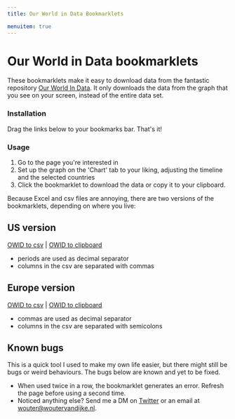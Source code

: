 ```yaml
---
title: Our World in Data Bookmarklets

menuitem: true
---
```


# Our World in Data bookmarklets

These bookmarklets make it easy to download data from the fantastic repository [Our World In Data](http://www.ourworldindata.org). It only downloads the data from the graph that you see on your screen, instead of the entire data set.

### Installation
Drag the links below to your bookmarks bar. That's it!

### Usage
1. Go to the page you're interested in
2. Set up the graph on the 'Chart' tab to your liking, adjusting the timeline and the selected countries
3. Click the bookmarklet to download the data or copy it to your clipboard.

Because Excel and csv files are annoying, there are two versions of the bookmarklets, depending on where you live:
## US version
<a href="javascript:(function()%7Bfunction%20getOwidData()%7BfilteredCountry%20%3D%20grapher.mappableData.filter((obj)%20%3D%3E%20Object.values(grapher.selection.selectedEntityNames).indexOf(obj.entityName)%20%3E%20-1)%3BfilteredTime%20%3D%20filteredCountry.filter((obj)%20%3D%3E%20obj.time%20%3E%3D%20grapher.minTime%20%26%26%20obj.time%20%3C%3D%20grapher.maxTime)%3BfilteredTime.forEach(x%20%3D%3E%20x.time%20%3D%20grapher.formatTime(x.time))%3Breturn%20filteredTime%3B%7Dvar%20owidData%20%3D%20getOwidData()%3Bfunction%20jsonToCsv(json)%20%7Bvar%20fields%20%3D%20Object.keys(json%5B0%5D)%3Bvar%20replacer%20%3D%20function(key%2C%20value)%20%7B%20return%20value%20%3D%3D%3D%20null%20%3F%20''%20%3A%20value%20%7D%20%3Bvar%20csv%20%3D%20json.map(function(row)%7Breturn%20fields.map(function(fieldName)%7Breturn%20JSON.stringify(row%5BfieldName%5D%2C%20replacer)%3B%7D).join('%2C')%3B%7D)%3Bcsv.unshift(fields.join('%2C'))%3Bcsv%20%3D%20csv.join('%5Cr%5Cn')%3Breturn%20csv%3B%7Dvar%20saveData%20%3D%20(function%20()%20%7Bvar%20a%20%3D%20document.createElement(%22a%22)%3Bdocument.body.appendChild(a)%3Ba.style%20%3D%20%22display%3A%20none%22%3Breturn%20function%20(data%2C%20fileName)%20%7Bvar%20blob%20%3D%20new%20Blob(%5Bdata%5D%2C%20%7Btype%3A%20%22octet%2Fstream%22%7D)%2Curl%20%3D%20window.URL.createObjectURL(blob)%3Ba.href%20%3D%20url%3Ba.download%20%3D%20fileName%3Ba.click()%3Bwindow.URL.revokeObjectURL(url)%3B%7D%3B%7D())%3Bif%20(window.location.href.split('%2F')%5B2%5D%20%3D%3D%20'ourworldindata.org')%7Bvar%20fileName%20%3D%20%22owid-data.csv%22%3Bvar%20csvData%20%3D%20jsonToCsv(owidData)%3BsaveData(csvData%2C%20fileName)%3B%7D%20else%20%7Balert('This%20bookmarklet%20only%20works%20on%20ourworldindata.org')%7D%7D)()">OWID to csv</a> | <a href="javascript:(function()%7Bfunction%20getOwidData()%7Bvar%20filteredCountry%20%3D%20%5B%5D%3Bvar%20filteredTime%20%3D%20%5B%5D%3BfilteredCountry%20%3D%20grapher.mappableData.filter((obj)%20%3D%3E%20Object.values(grapher.selection.selectedEntityNames).indexOf(obj.entityName)%20%3E%20-1)%3BfilteredTime%20%3D%20filteredCountry.filter((obj)%20%3D%3E%20obj.time%20%3E%3D%20grapher.minTime%20%26%26%20obj.time%20%3C%3D%20grapher.maxTime)%3BfilteredTime.forEach(x%20%3D%3E%20x.time%20%3D%20grapher.formatTime(x.time))%3Breturn%20filteredTime%3B%7Dfunction%20jsonToExcel(json)%20%7Bvar%20fields%20%3D%20Object.keys(json%5B0%5D)%3Bvar%20replacer%20%3D%20function(key%2C%20value)%20%7B%20return%20value%20%3D%3D%3D%20null%20%3F%20''%20%3A%20value%20%7D%20%3Bvar%20csv%20%3D%20json.map(function(row)%7Breturn%20fields.map(function(fieldName)%7Breturn%20JSON.stringify(row%5BfieldName%5D%2C%20replacer)%3B%7D).join('%5Ct')%3B%7D)%3Bcsv.unshift(fields.join('%5Ct'))%3Bcsv%20%3D%20csv.join('%5Cr%5Cn')%3Breturn%20csv%3B%7Dfunction%20copyStringToClipboard%20(str)%20%7Bvar%20el%20%3D%20document.createElement('textarea')%3Bel.value%20%3D%20str%3Bel.setAttribute('readonly'%2C%20'')%3Bel.style%20%3D%20%7Bposition%3A%20'absolute'%2C%20left%3A%20'-9999px'%7D%3Bdocument.body.appendChild(el)%3Bel.select()%3Bdocument.execCommand('copy')%3Bdocument.body.removeChild(el)%3B%7Dif%20(window.location.href.split('%2F')%5B2%5D%20%3D%3D%20'ourworldindata.org')%7Bvar%20owidData%20%3D%20getOwidData()%3Bvar%20excelData%20%3D%20jsonToExcel(owidData)%3BcopyStringToClipboard(excelData)%3Bvoid(alert('Data%20copied%20to%20clipboard'))%3B%7D%20else%20%7Balert('This%20bookmarklet%20only%20works%20on%20ourworldindata.org')%7D%7D)()">OWID to clipboard</a>
- periods are used as decimal separator
- columns in the csv are separated with commas

## Europe version
<a href="javascript:(function()%7Bfunction%20getOwidData()%7BfilteredCountry%20%3D%20grapher.mappableData.filter((obj)%20%3D%3E%20Object.values(grapher.selection.selectedEntityNames).indexOf(obj.entityName)%20%3E%20-1)%3BfilteredTime%20%3D%20filteredCountry.filter((obj)%20%3D%3E%20obj.time%20%3E%3D%20grapher.minTime%20%26%26%20obj.time%20%3C%3D%20grapher.maxTime)%3BfilteredTime.forEach(x%20%3D%3E%20x.time%20%3D%20grapher.formatTime(x.time))%3BfilteredTime.forEach(x%20%3D%3E%20x.value%20%3D%20x.value.toString().replace('.'%2C'%2C'))%3Breturn%20filteredTime%3B%7Dvar%20owidData%20%3D%20getOwidData()%3Bfunction%20jsonToCsv(json)%20%7Bvar%20fields%20%3D%20Object.keys(json%5B0%5D)%3Bvar%20replacer%20%3D%20function(key%2C%20value)%20%7B%20return%20value%20%3D%3D%3D%20null%20%3F%20''%20%3A%20value%20%7D%20%3Bvar%20csv%20%3D%20json.map(function(row)%7Breturn%20fields.map(function(fieldName)%7Breturn%20JSON.stringify(row%5BfieldName%5D%2C%20replacer)%3B%7D).join('%3B')%3B%7D)%3Bcsv.unshift(fields.join('%3B'))%3Bcsv%20%3D%20csv.join('%5Cr%5Cn')%3Breturn%20csv%3B%7Dvar%20saveData%20%3D%20(function%20()%20%7Bvar%20a%20%3D%20document.createElement(%22a%22)%3Bdocument.body.appendChild(a)%3Ba.style%20%3D%20%22display%3A%20none%22%3Breturn%20function%20(data%2C%20fileName)%20%7Bvar%20blob%20%3D%20new%20Blob(%5Bdata%5D%2C%20%7Btype%3A%20%22octet%2Fstream%22%7D)%2Curl%20%3D%20window.URL.createObjectURL(blob)%3Ba.href%20%3D%20url%3Ba.download%20%3D%20fileName%3Ba.click()%3Bwindow.URL.revokeObjectURL(url)%3B%7D%3B%7D())%3Bif%20(window.location.href.split('%2F')%5B2%5D%20%3D%3D%20'ourworldindata.org')%7Bvar%20fileName%20%3D%20%22owid-data.csv%22%3Bvar%20csvData%20%3D%20jsonToCsv(owidData)%3BsaveData(csvData%2C%20fileName)%3B%7D%20else%20%7Balert('This%20bookmarklet%20only%20works%20on%20ourworldindata.org')%7D%7D)()">OWID to csv</a> | <a href="javascript:(function()%7Bfunction%20getOwidData()%7Bvar%20filteredCountry%20%3D%20%5B%5D%3Bvar%20filteredTime%20%3D%20%5B%5D%3BfilteredCountry%20%3D%20grapher.mappableData.filter((obj)%20%3D%3E%20Object.values(grapher.selection.selectedEntityNames).indexOf(obj.entityName)%20%3E%20-1)%3BfilteredTime%20%3D%20filteredCountry.filter((obj)%20%3D%3E%20obj.time%20%3E%3D%20grapher.minTime%20%26%26%20obj.time%20%3C%3D%20grapher.maxTime)%3BfilteredTime.forEach(x%20%3D%3E%20x.time%20%3D%20grapher.formatTime(x.time))%3BfilteredTime.forEach(x%20%3D%3E%20x.value%20%3D%20x.value.toString().replace('.'%2C'%2C'))%3Breturn%20filteredTime%3B%7Dfunction%20jsonToExcel(json)%20%7Bvar%20fields%20%3D%20Object.keys(json%5B0%5D)%3Bvar%20replacer%20%3D%20function(key%2C%20value)%20%7B%20return%20value%20%3D%3D%3D%20null%20%3F%20''%20%3A%20value%20%7D%20%3Bvar%20csv%20%3D%20json.map(function(row)%7Breturn%20fields.map(function(fieldName)%7Breturn%20JSON.stringify(row%5BfieldName%5D%2C%20replacer)%3B%7D).join('%5Ct')%3B%7D)%3Bcsv.unshift(fields.join('%5Ct'))%3Bcsv%20%3D%20csv.join('%5Cr%5Cn')%3Breturn%20csv%3B%7Dfunction%20copyStringToClipboard%20(str)%20%7Bvar%20el%20%3D%20document.createElement('textarea')%3Bel.value%20%3D%20str%3Bel.setAttribute('readonly'%2C%20'')%3Bel.style%20%3D%20%7Bposition%3A%20'absolute'%2C%20left%3A%20'-9999px'%7D%3Bdocument.body.appendChild(el)%3Bel.select()%3Bdocument.execCommand('copy')%3Bdocument.body.removeChild(el)%3B%7Dif%20(window.location.href.split('%2F')%5B2%5D%20%3D%3D%20'ourworldindata.org')%7Bvar%20owidData%20%3D%20getOwidData()%3Bvar%20excelData%20%3D%20jsonToExcel(owidData)%3BcopyStringToClipboard(excelData)%3Bvoid(alert('Data%20copied%20to%20clipboard'))%3B%7D%20else%20%7Balert('This%20bookmarklet%20only%20works%20on%20ourworldindata.org')%7D%7D)()">OWID to clipboard</a>
- commas are used as decimal separator
- columns in the csv are separated with semicolons

## Known bugs
This is a quick tool I used to make my own life easier, but there might still be bugs or weird behaviours. The bugs below are known and yet to be fixed.
- When used twice in a row, the bookmarklet generates an error. Refresh the page before using a second time.
- Noticed anything else? Send me a DM on [Twitter](https://www.twitter.com/woutervd) or an email at wouter@woutervandijke.nl.
